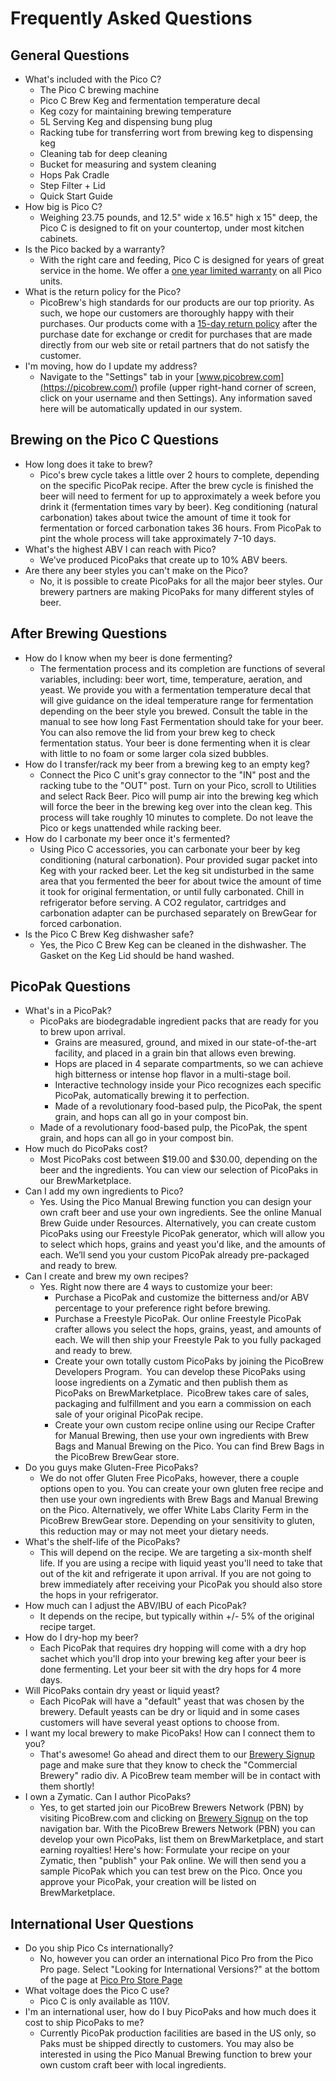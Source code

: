# Frequently Asked Questions

## General Questions

* What's included with the Pico C?
    * The Pico C brewing machine
    * Pico C Brew Keg and fermentation temperature decal
    * Keg cozy for maintaining brewing temperature
    * 5L Serving Keg and dispensing bung plug
    * Racking tube for transferring wort from brewing keg to dispensing keg
    * Cleaning tab for deep cleaning
    * Bucket for measuring and system cleaning
    * Hops Pak Cradle
    * Step Filter + Lid
    * Quick Start Guide
* How big is Pico C?
    * Weighing 23.75 pounds, and 12.5" wide x 16.5" high x 15" deep, the Pico C is designed to fit on your countertop, under most kitchen cabinets.
* Is the Pico backed by a warranty?
    * With the right care and feeding, Pico C is designed for years of great service in the home. We offer a [one year limited warranty](https://picobrew.com/Legal/ProductWarranty.cshtml) on all Pico units.
* What is the return policy for the Pico?
    * PicoBrew's high standards for our products are our top priority. As such, we hope our customers are thoroughly happy with their purchases. Our products come with a [15-day return policy](https://picobrew.com/Legal/ReturnPolicy.cshtml) after the purchase date for exchange or credit for purchases that are made directly from our web site or retail partners that do not satisfy the customer.
* I'm moving, how do I update my address?
    * Navigate to the "Settings" tab in your [www.picobrew.com](https://picobrew.com/) profile (upper right-hand corner of screen, click on your username and then Settings). Any information saved here will be automatically updated in our system.

## Brewing on the Pico C Questions

* How long does it take to brew?
    * Pico's brew cycle takes a little over 2 hours to complete, depending on the specific PicoPak recipe. After the brew cycle is finished the beer will need to ferment for up to approximately a week before you drink it (fermentation times vary by beer). Keg conditioning (natural carbonation) takes about twice the amount of time it took for fermentation or forced carbonation takes 36 hours. From PicoPak to pint the whole process will take approximately 7-10 days.
* What's the highest ABV I can reach with Pico?
    * We've produced PicoPaks that create up to 10% ABV beers.
* Are there any beer styles you can't make on the Pico?
    * No, it is possible to create PicoPaks for all the major beer styles. Our brewery partners are making PicoPaks for many different styles of beer.

## After Brewing Questions

* How do I know when my beer is done fermenting?
    * The fermentation process and its completion are functions of several variables, including: beer wort, time, temperature, aeration, and yeast. We provide you with a fermentation temperature decal that will give guidance on the ideal temperature range for fermentation depending on the beer style you brewed. Consult the table in the manual to see how long Fast Fermentation should take for your beer. You can also remove the lid from your brew keg to check fermentation status. Your beer is done fermenting when it is clear with little to no foam or some larger cola sized bubbles.
* How do I transfer/rack my beer from a brewing keg to an empty keg?
    * Connect the Pico C unit's gray connector to the "IN" post and the racking tube to the "OUT" post. Turn on your Pico, scroll to Utilities and select Rack Beer. Pico will pump air into the brewing keg which will force the beer in the brewing keg over into the clean keg. This process will take roughly 10 minutes to complete. Do not leave the Pico or kegs unattended while racking beer.
* How do I carbonate my beer once it's fermented?
    * Using Pico C accessories, you can carbonate your beer by keg conditioning (natural carbonation). Pour provided sugar packet into Keg with your racked beer. Let the keg sit undisturbed in the same area that you fermented the beer for about twice the amount of time it took for original fermentation, or until fully carbonated. Chill in refrigerator before serving. A CO2 regulator, cartridges and carbonation adapter can be purchased separately on BrewGear for forced carbonation.
* Is the Pico C Brew Keg dishwasher safe?
    * Yes, the Pico C Brew Keg can be cleaned in the dishwasher. The Gasket on the Keg Lid should be hand washed.

## PicoPak Questions

* What's in a PicoPak?
    * PicoPaks are biodegradable ingredient packs that are ready for you to brew upon arrival.
        * Grains are measured, ground, and mixed in our state-of-the-art facility, and placed in a grain bin that allows even brewing.
        * Hops are placed in 4 separate compartments, so we can achieve high bitterness or intense hop flavor in a multi-stage boil.
        * Interactive technology inside your Pico recognizes each specific PicoPak, automatically brewing it to perfection.
        * Made of a revolutionary food-based pulp, the PicoPak, the spent grain, and hops can all go in your compost bin.
    * Made of a revolutionary food-based pulp, the PicoPak, the spent grain, and hops can all go in your compost bin.
* How much do PicoPaks cost?
    * Most PicoPaks cost between $19.00 and $30.00, depending on the beer and the ingredients. You can view our selection of PicoPaks in our BrewMarketplace.
* Can I add my own ingredients to Pico?
    * Yes. Using the Pico Manual Brewing function you can design your own craft beer and use your own ingredients. See the online Manual Brew Guide under Resources. Alternatively, you can create custom PicoPaks using our Freestyle PicoPak generator, which will allow you to select which hops, grains and yeast you'd like, and the amounts of each. We’ll send you your custom PicoPak already pre-packaged and ready to brew.
* Can I create and brew my own recipes?
    * Yes. Right now there are 4 ways to customize your beer:
        * Purchase a PicoPak and customize the bitterness and/or ABV percentage to your preference right before brewing.
        * Purchase a Freestyle PicoPak. Our online Freestyle PicoPak crafter allows you select the hops, grains, yeast, and amounts of each. We will then ship your Freestyle Pak to you fully packaged and ready to brew.
        * Create your own totally custom PicoPaks by joining the PicoBrew Developers Program.  You can develop these PicoPaks using loose ingredients on a Zymatic and then publish them as PicoPaks on BrewMarketplace.  PicoBrew takes care of sales, packaging and fulfillment and you earn a commission on each sale of your original PicoPak recipe.
        * Create your own custom recipe online using our Recipe Crafter for Manual Brewing, then use your own ingredients with Brew Bags and Manual Brewing on the Pico. You can find Brew Bags in the PicoBrew BrewGear store.
* Do you guys make Gluten-Free PicoPaks?
    * We do not offer Gluten Free PicoPaks, however, there a couple options open to you. You can create your own gluten free recipe and then use your own ingredients with Brew Bags and Manual Brewing on the Pico. Alternatively, we offer White Labs Clarity Ferm in the PicoBrew BrewGear store. Depending on your sensitivity to gluten, this reduction may or may not meet your dietary needs.
* What's the shelf-life of the PicoPaks?
    * This will depend on the recipe. We are targeting a six-month shelf life. If you are using a recipe with liquid yeast you'll need to take that out of the kit and refrigerate it upon arrival. If you are not going to brew immediately after receiving your PicoPak you should also store the hops in your refrigerator.
* How much can I adjust the ABV/IBU of each PicoPak?
    * It depends on the recipe, but typically within +/- 5% of the original recipe target.
* How do I dry-hop my beer?
    * Each PicoPak that requires dry hopping will come with a dry hop sachet which you'll drop into your brewing keg after your beer is done fermenting. Let your beer sit with the dry hops for 4 more days.
* Will PicoPaks contain dry yeast or liquid yeast?
    * Each PicoPak will have a "default" yeast that was chosen by the brewery. Default yeasts can be dry or liquid and in some cases customers will have several yeast options to choose from.
* I want my local brewery to make PicoPaks! How can I connect them to you?
    * That's awesome! Go ahead and direct them to our [Brewery Signup](https://picobrew.com/PdpSignup.cshtml) page and make sure that they know to check the "Commercial Brewery" radio div. A PicoBrew team member will be in contact with them shortly!
* I own a Zymatic. Can I author PicoPaks?
    * Yes, to get started join our PicoBrew Brewers Network (PBN) by visiting PicoBrew.com and clicking on [Brewery Signup](https://picobrew.com/PdpSignup.cshtml) on the top navigation bar. With the PicoBrew Brewers Network (PBN) you can develop your own PicoPaks, list them on BrewMarketplace, and start earning royalties! Here's how: Formulate your recipe on your Zymatic, then "publish" your Pak online. We will then send you a sample PicoPak which you can test brew on the Pico. Once you approve your PicoPak, your creation will be listed on BrewMarketplace.

## International User Questions

* Do you ship Pico Cs internationally?
    * No, however you can order an international Pico Pro from the Pico Pro page. Select "Looking for International Versions?" at the bottom of the page at [Pico Pro Store Page](https://picobrew.com/Store/products/pico.cshtml)
* What voltage does the Pico C use?
    * Pico C is only available as 110V.
* I'm an international user, how do I buy PicoPaks and how much does it cost to ship PicoPaks to me?
    * Currently PicoPak production facilities are based in the US only, so Paks must be shipped directly to customers. You may also be interested in using the Pico Manual Brewing function to brew your own custom craft beer with local ingredients.
    